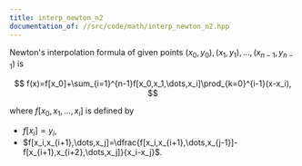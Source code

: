 ```yaml
---
title: interp_newton_n2
documentation_of: //src/code/math/interp_newton_n2.hpp
---
```


Newton's interpolation formula of given points $(x_0,y_0),(x_1,y_1),\dots,(x_{n-1},y_{n-1})$ is

$$
f(x)=f[x_0]+\sum_{i=1}^{n-1}f[x_0,x_1,\dots,x_i]\prod_{k=0}^{i-1}(x-x_i),
$$

where $f[x_0,x_1,\dots,x_i]$ is defined by

- $f[x_i]=y_i$,
- $f[x_i,x_{i+1},\dots,x_j]=\dfrac{f[x_i,x_{i+1},\dots,x_{j-1}]-f[x_{i+1},x_{i+2},\dots,x_j]}{x_i-x_j}$.

